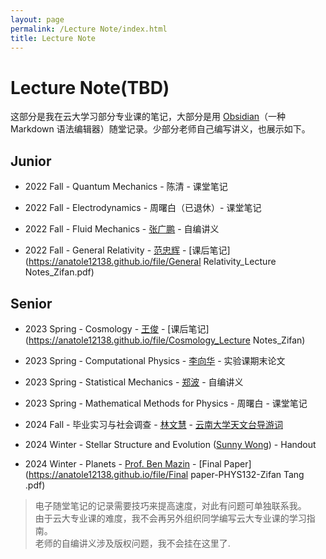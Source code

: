 ```yaml
---
layout: page
permalink: /Lecture Note/index.html
title: Lecture Note
---
```

# Lecture Note(TBD)

这部分是我在云大学习部分专业课的笔记，大部分是用 [Obsidian](https://obsidian.md/)（一种 Markdown 语法编辑器）随堂记录。少部分老师自己编写讲义，也展示如下。
## Junior
- 2022 Fall - Quantum Mechanics - 陈清 - 课堂笔记
- 2022 Fall - Electrodynamics - 周曙白（已退休）- 课堂笔记
  
- 2022 Fall - Fluid Mechanics - [张广鹏](http://www.science.ynu.edu.cn/info/1058/1090.htm) - 自编讲义
- 2022 Fall - General Relativity - [范忠辉](http://www.astro.ynu.edu.cn/info/1008/1086.htm) - [课后笔记](https://anatole12138.github.io/file/General Relativity_Lecture Notes_Zifan.pdf)<br>

## Senior
- 2023 Spring - Cosmology - [王俊](http://www.science.ynu.edu.cn/info/1042/1108.htm) - [课后笔记](https://anatole12138.github.io/file/Cosmology_Lecture Notes_Zifan)
- 2023 Spring - Computational Physics - [李向华](http://www.science.ynu.edu.cn/info/1058/1122.htm) - 实验课期末论文
- 2023 Spring - Statistical Mechanics - [郑波](https://person.zju.edu.cn/0001056) - 自编讲义
- 2023 Spring - Mathematical Methods for Physics - 周曙白 - 课堂笔记<br>
- 2024 Fall - 毕业实习与社会调查 - [林文慧](http://www.astro.ynu.edu.cn/info/1008/1237.htm) - [云南大学天文台导游词](https://anatole12138.github.io/file/天文台导游解说词-汤子凡-李桉锐-折慕凡.pdf)

- 2024 Winter - Stellar Structure and Evolution ([Sunny Wong](https://www.physics.ucsb.edu/people/sunny-wong)) - Handout
- 2024 Winter - Planets - [Prof. Ben Mazin](https://www.physics.ucsb.edu/people/benjamin-mazin) - [Final Paper](https://anatole12138.github.io/file/Final paper-PHYS132-Zifan Tang .pdf)<br>

>电子随堂笔记的记录需要技巧来提高速度，对此有问题可单独联系我。<br>
>由于云大专业课的难度，我不会再另外组织同学编写云大专业课的学习指南。<br>
>老师的自编讲义涉及版权问题，我不会挂在这里了.